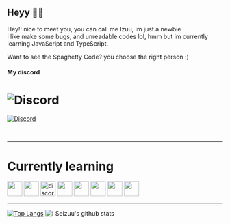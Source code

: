 ## Heyy 👋🏻
Hey!! nice to meet you, you can call me Izuu, im just a newbie <br>
i like make some bugs, and unreadable codes lol, hmm but im currently learning JavaScript and TypeScript.

Want to see the Spaghetty Code? you choose the right person :)

#### My discord
# ![Discord](https://discord.c99.nl/widget/theme-2/271576733168173057.png)
[![Discord](https://discordapp.com/api/guilds/272348156035989504/embed.png)](https://discord.gg/YmJEcFR)

<br>

<hr>

# Currently learning
<img src="https://upload.wikimedia.org/wikipedia/commons/thumb/9/99/Unofficial_JavaScript_logo_2.svg/512px-Unofficial_JavaScript_logo_2.svg.png" width=35> <img src="https://seeklogo.com/images/T/typescript-logo-B29A3F462D-seeklogo.com.png" width=35>
<a href="https://discord.js.org"><img src="https://cdn.discordapp.com/attachments/740865034887888996/740865173065170994/logo-square.png" width="35" alt="discord.js" /></a>
<img height="35" src="https://img.shields.io/badge/-Nodejs-43853d?style=flat-square&logo=Node.js&logoColor=white"/>
<img height="35" src="https://img.shields.io/badge/-HTML5-E34F26?style=flat-square&logo=html5&logoColor=white" />
<img height="35" src="https://img.shields.io/badge/-Heroku-430098?style=flat-square&logo=heroku&logoColor=white" />
<img height="35" src="https://img.shields.io/badge/-NPM-CB3837?style=flat-square&logo=npm&logoColor=whitee"/>
<img height="35" src="https://img.shields.io/badge/-MongoDB-13aa52?style=flat-square&logo=mongodb&logoColor=white"/>

<hr>


[![Top Langs](https://github-readme-stats.vercel.app/api/top-langs/?username=VeguiIzumi&show_icons=true&theme=radical)](https://github.com/VeguiIzumi)
![I Seizuu's github stats](https://github-readme-stats.vercel.app/api?username=VeguiIzumi&show_icons=true&theme=radical)
